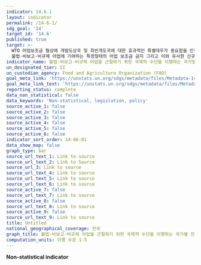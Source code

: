 ```yaml
---
indicator: 14.6.1
layout: indicator
permalink: /14-6-1/
sdg_goal: '14'
target_id: '14.6'
published: true
target: >-
  WTO 어업보조금 협상에 개발도상국 및 최빈개도국에 대한 효과적인 특별대우가 중요함을 인정하고 2020년까지 생산과잉 및 남획,
  불법·비보고·비규제 어업에 기여하는 특정형태의 어업 보조금 금지 그리고 이와 유사한 신규 보조금 도입 자제
indicator_name: 불법·비보고·비규제 어업을 근절하기 위한 국제적 수단을 이행하는 국가별 진척도
un_designated_tier: II
un_custodian_agency: Food and Agriculture Organization (FAO)
goal_meta_link: 'https://unstats.un.org/sdgs/metadata/files/Metadata-14-06-01.pdf'
goal_meta_link_text: 'https://unstats.un.org/sdgs/metadata/files/Metadata-14-06-01.pdf'
reporting_status: complete
data_non_statistical: false
data_keywords: 'Non-statistical, legislation, policy'
source_active_1: false
source_active_2: false
source_active_3: false
source_active_4: false
source_active_5: false
source_active_6: false
indicator_sort_order: 14-06-01
data_show_map: false
graph_type: bar
source_url_text_1: Link to source
source_url_text_2: Link to Source
source_url_3: Link to source
source_url_text_4: Link to source
source_url_text_5: Link to source
source_url_text_6: Link to source
source_active_7: false
source_url_text_7: Link to source
source_active_8: false
source_url_text_8: Link to source
source_active_9: false
source_url_text_9: Link to source
title: Untitled
national_geographical_coverage: 전국
graph_title: 불법·비보고·비규제 어업을 근절하기 위한 국제적 수단을 이행하는 국가별 진척도
computation_units: 이행 수준 1-5
---
```

**Non-statistical indicator**
